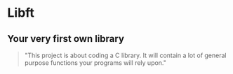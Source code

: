 # Libft

## Your very first own library

> "This project is about coding a C library. 
> It will contain a lot of general purpose functions your programs will rely upon."

